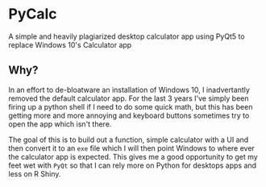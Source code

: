 # PyCalc
A simple and heavily plagiarized desktop calculator app using PyQt5 to replace Windows 10's Calculator app 

## Why?

In an effort to de-bloatware an installation of Windows 10, I inadvertantly removed the default calculator app. For the last 3 years I've simply been firing up a python shell if I need to do some quick math, but this has been getting more and more annoying and keyboard buttons sometimes try to open the app which isn't there. 

The goal of this is to build out a function, simple calculator with a UI and then convert it to an `exe` file which I will then point Windows to where ever the calculator app is expected. This gives me a good opportunity to get my feet wet with `PyQt` so that I can rely more on Python for desktops apps and less on R Shiny.
